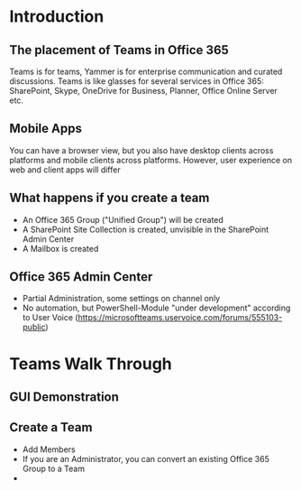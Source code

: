 # Introduction
## The placement of Teams in Office 365
Teams is for teams, Yammer is for enterprise communication and curated discussions. Teams is like glasses for several services in Office 365: SharePoint, Skype, OneDrive for Business, Planner, Office Online Server etc.

## Mobile Apps
You can have a browser view, but you also have desktop clients across platforms and mobile clients across platforms. However, user experience on web and client apps will differ

## What happens if you create a team
* An Office 365 Group ("Unified Group") will be created
* A SharePoint Site Collection is created, unvisible in the SharePoint Admin Center
* A Mailbox is created

## Office 365 Admin Center
* Partial Administration, some settings on channel only
* No automation, but PowerShell-Module "under development" according to User Voice (https://microsoftteams.uservoice.com/forums/555103-public)

# Teams Walk Through
## GUI Demonstration
## Create a Team
* Add Members
* If you are an Administrator, you can convert an existing Office 365 Group to a Team
* 